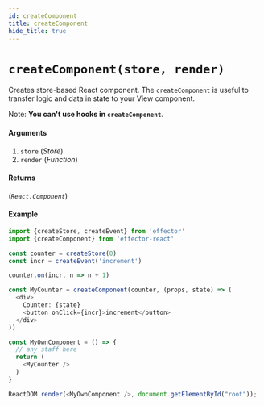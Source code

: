 ```yaml
---
id: createComponent
title: createComponent
hide_title: true
---
```


# `createComponent(store, render)`

Creates store-based React component. The `createComponent` is useful to transfer logic and data in state to your View component.

Note: **You can't use hooks in `createComponent`**.

#### Arguments

1. `store` (_Store_)
2. `render` (_Function_)

#### Returns

(_`React.Component`_)

#### Example

```js
import {createStore, createEvent} from 'effector'
import {createComponent} from 'effector-react'

const counter = createStore(0)
const incr = createEvent('increment')

counter.on(incr, n => n + 1)

const MyCounter = createComponent(counter, (props, state) => (
  <div>
    Counter: {state}
    <button onClick={incr}>increment</button>
  </div>
))

const MyOwnComponent = () => {
  // any staff here
  return (
    <MyCounter />
  )
}

ReactDOM.render(<MyOwnComponent />, document.getElementById("root"));
```
